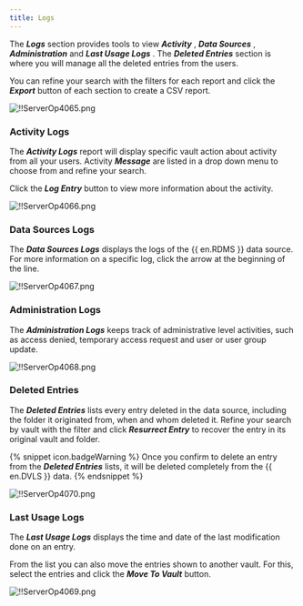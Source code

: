 ```yaml
---
title: Logs
---
```

The ***Logs*** section provides tools to view ***Activity*** , ***Data Sources*** , ***Administration*** and ***Last Usage Logs*** . The ***Deleted Entries*** section is where you will manage all the deleted entries from the users.  

You can refine your search with the filters for each report and click the ***Export*** button of each section to create a CSV report.  

![!!ServerOp4065.png](https://webdevolutions.azureedge.net/docs/en/server/ServerOp4065.png) 
### Activity Logs 
The ***Activity Logs*** report will display specific vault action about activity from all your users. Activity ***Message*** are listed in a drop down menu to choose from and refine your search.  

Click the ***Log Entry*** button to view more information about the activity.  

![!!ServerOp4066.png](https://webdevolutions.azureedge.net/docs/en/server/ServerOp4066.png) 
### Data Sources Logs 
The ***Data Sources Logs*** displays the logs of the {{ en.RDMS }} data source. For more information on a specific log, click the arrow at the beginning of the line.  

![!!ServerOp4067.png](https://webdevolutions.azureedge.net/docs/en/server/ServerOp4067.png) 
### Administration Logs 
The ***Administration Logs*** keeps track of administrative level activities, such as access denied, temporary access request and user or user group update.  

![!!ServerOp4068.png](https://webdevolutions.azureedge.net/docs/en/server/ServerOp4068.png) 
### Deleted Entries 
The ***Deleted Entries*** lists every entry deleted in the data source, including the folder it originated from, when and whom deleted it. Refine your search by vault with the filter and click ***Resurrect Entry*** to recover the entry in its original vault and folder.  

{% snippet icon.badgeWarning %} 
Once you confirm to delete an entry from the ***Deleted Entries*** lists, it will be deleted completely from the {{ en.DVLS }} data. 
{% endsnippet %}
 
![!!ServerOp4070.png](https://webdevolutions.azureedge.net/docs/en/server/ServerOp4070.png) 
### Last Usage Logs 
The ***Last Usage Logs*** displays the time and date of the last modification done on an entry.  

From the list you can also move the entries shown to another vault. For this, select the entries and click the ***Move To Vault*** button.  

![!!ServerOp4069.png](https://webdevolutions.azureedge.net/docs/en/server/ServerOp4069.png) 

